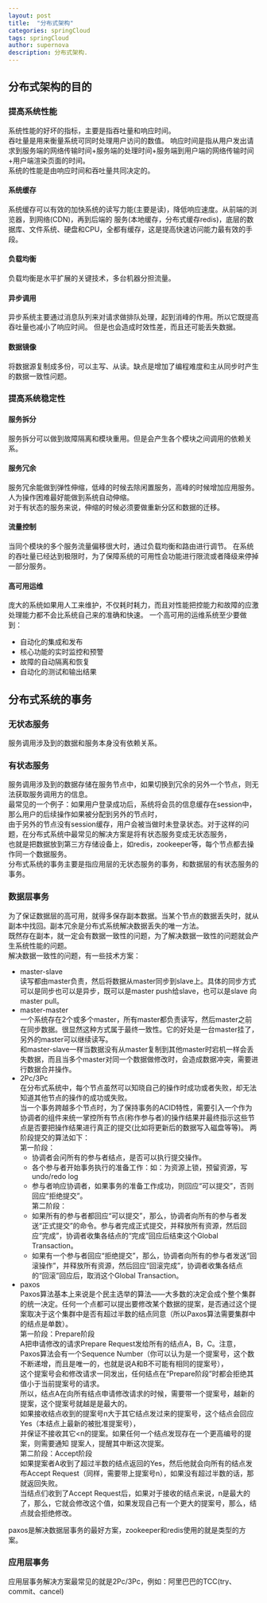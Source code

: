 ```yaml
---
layout: post
title:  "分布式架构"
categories: springCloud
tags: springCloud
author: supernova
description: 分布式架构.
---
```

## 分布式架构的目的
### 提高系统性能
系统性能的好坏的指标，主要是指吞吐量和响应时间。  
吞吐量是用来衡量系统可同时处理用户访问的数值。
响应时间是指从用户发出请求到服务端的网络传输时间+服务端的处理时间+服务端到用户端的网络传输时间+用户端渲染页面的时间。  
系统的性能是由响应时间和吞吐量共同决定的。
#### 系统缓存
系统缓存可以有效的加快系统的读写力能(主要是读)，降低响应速度。从前端的浏览器，到网络(CDN)，再到后端的
服务(本地缓存，分布式缓存redis)，底层的数据库、文件系统、硬盘和CPU，全都有缓存，这是提高快速访问能力最有效的手段。
#### 负载均衡
负载均衡是水平扩展的关键技术，多台机器分担流量。
#### 异步调用
异步系统主要通过消息队列来对请求做排队处理，起到消峰的作用。所以它既提高吞吐量也减小了响应时间。
但是也会造成时效性差，而且还可能丢失数据。
#### 数据镜像
将数据源复制成多份，可以主写、从读。缺点是增加了编程难度和主从同步时产生的数据一致性问题。
### 提高系统稳定性
#### 服务拆分
服务拆分可以做到故障隔离和模块重用。但是会产生各个模块之间调用的依赖关系。
#### 服务冗余
服务冗余能做到弹性伸缩，低峰的时候去除闲置服务，高峰的时候增加应用服务。人为操作困难最好能做到系统自动伸缩。  
对于有状态的服务来说，伸缩的时候必须要做重新分区和数据的迁移。
#### 流量控制
当同个模块的多个服务流量偏移很大时，通过负载均衡和路由进行调节。
在系统的吞吐量已经达到极限时，为了保障系统的可用性会功能进行限流或者降级来停掉一部分服务。
#### 高可用运维
庞大的系统如果用人工来维护，不仅耗时耗力，而且对性能把控能力和故障的应激处理能力都不会比系统自己来的准确和快速。
一个高可用的运维系统至少要做到：
* 自动化的集成和发布
* 核心功能的实时监控和预警
* 故障的自动隔离和恢复
* 自动化的测试和输出结果

## 分布式系统的事务
### 无状态服务
服务调用涉及到的数据和服务本身没有依赖关系。
### 有状态服务
服务调用涉及到的数据存储在服务节点中，如果切换到冗余的另外一个节点，则无法获取服务调用方的信息。  
最常见的一个例子：如果用户登录成功后，系统将会员的信息缓存在session中，那么用户的后续操作如果被分配到另外的节点时，  
由于另外的节点没有session缓存，用户会被当做时未登录状态。对于这样的问题，在分布式系统中最常见的解决方案是将有状态服务变成无状态服务，  
也就是把数据放到第三方存储设备上，如redis，zookeeper等，每个节点都去操作同一个数据服务。  
分布式系统的事务主要是指应用层的无状态服务的事务，和数据层的有状态服务的事务。
### 数据层事务
为了保证数据层的高可用，就得多保存副本数据。当某个节点的数据丢失时，就从副本中找回。副本冗余是分布式系统解决数据丢失的唯一方法。    
既然存在副本，就一定会有数据一致性的问题，为了解决数据一致性的问题就会产生系统性能的问题。  
解决数据一致性的问题，有一些技术方案：  
* master-slave  
读写都由master负责，然后将数据从master同步到slave上。具体的同步方式可以是同步也可以是异步，既可以是master push给slave，也可以是slave 向master pull。  
* master-master  
一个系统存在2个或多个master，所有master都负责读写，然后master之前在同步数据。很显然这种方式属于最终一致性。它的好处是一台master挂了，另外的master可以继续读写。  
和master-slave一样当数据没有从master复制到其他master时宕机一样会丢失数据，而且当多个master对同一个数据做修改时，会造成数据冲突，需要进行数据合并操作。  
* 2Pc/3Pc  
在分布式系统中，每个节点虽然可以知晓自己的操作时成功或者失败，却无法知道其他节点的操作的成功或失败。   
当一个事务跨越多个节点时，为了保持事务的ACID特性，需要引入一个作为协调者的组件来统一掌控所有节点(称作参与者)的操作结果并最终指示这些节点是否要把操作结果进行真正的提交(比如将更新后的数据写入磁盘等等)。 两阶段提交的算法如下：  
第一阶段：  
    * 协调者会问所有的参与者结点，是否可以执行提交操作。  
    * 各个参与者开始事务执行的准备工作：如：为资源上锁，预留资源，写undo/redo log  
    * 参与者响应协调者，如果事务的准备工作成功，则回应“可以提交”，否则回应“拒绝提交”。    
第二阶段：  
    * 如果所有的参与者都回应“可以提交”，那么，协调者向所有的参与者发送“正式提交”的命令。参与者完成正式提交，并释放所有资源，然后回应“完成”，协调者收集各结点的“完成”回应后结束这个Global Transaction。  
    * 如果有一个参与者回应“拒绝提交”，那么，协调者向所有的参与者发送“回滚操作”，并释放所有资源，然后回应“回滚完成”，协调者收集各结点的“回滚”回应后，取消这个Global Transaction。  
* paxos  
Paxos算法基本上来说是个民主选举的算法——大多数的决定会成个整个集群的统一决定。任何一个点都可以提出要修改某个数据的提案，是否通过这个提案取决于这个集群中是否有超过半数的结点同意（所以Paxos算法需要集群中的结点是单数）。    
第一阶段：Prepare阶段  
A把申请修改的请求Prepare Request发给所有的结点A，B，C。注意，Paxos算法会有一个Sequence Number（你可以认为是一个提案号，这个数不断递增，而且是唯一的，也就是说A和B不可能有相同的提案号），  
这个提案号会和修改请求一同发出，任何结点在“Prepare阶段”时都会拒绝其值小于当前提案号的请求。  
所以，结点A在向所有结点申请修改请求的时候，需要带一个提案号，越新的提案，这个提案号就越是是最大的。  
如果接收结点收到的提案号n大于其它结点发过来的提案号，这个结点会回应Yes（本结点上最新的被批准提案号），  
并保证不接收其它<n的提案。如果任何一个结点发现存在一个更高编号的提案，则需要通知 提案人，提醒其中断这次提案。  
第二阶段：Accept阶段  
如果提案者A收到了超过半数的结点返回的Yes，然后他就会向所有的结点发布Accept Request（同样，需要带上提案号n），如果没有超过半数的话，那就返回失败。  
当结点们收到了Accept Request后，如果对于接收的结点来说，n是最大的了，那么，它就会修改这个值，如果发现自己有一个更大的提案号，那么，结点就会拒绝修改。  

paxos是解决数据层事务的最好方案，zookeeper和redis使用的就是类型的方案。  
### 应用层事务
应用层事务解决方案最常见的就是2Pc/3Pc，例如：阿里巴巴的TCC(try、commit、cancel)
